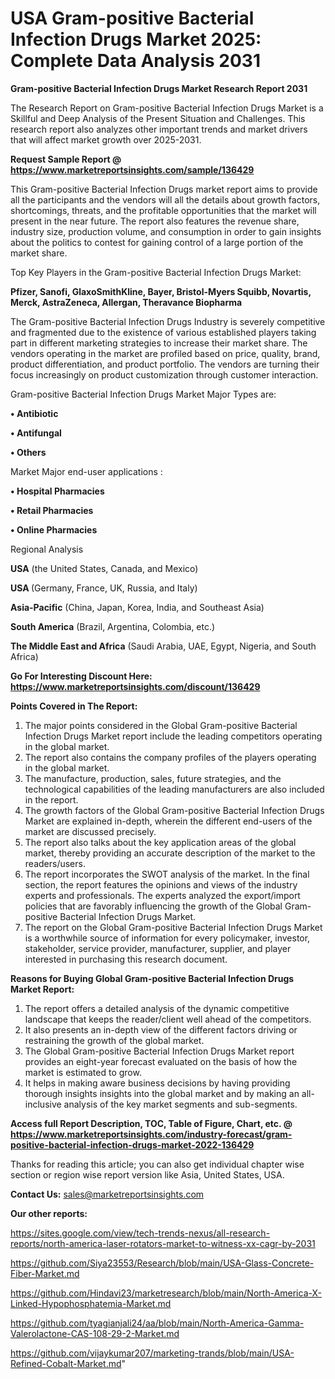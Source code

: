 # USA Gram-positive Bacterial Infection Drugs Market 2025: Complete Data Analysis 2031

<strong>Gram-positive Bacterial Infection Drugs Market Research Report 2031</strong>

The Research Report on Gram-positive Bacterial Infection Drugs Market is a Skillful and Deep Analysis of the Present Situation and Challenges. This research report also analyzes other important trends and market drivers that will affect market growth over 2025-2031.

<strong>Request Sample Report @ <a href=https://www.marketreportsinsights.com/sample/136429>https://www.marketreportsinsights.com/sample/136429</a></strong>

This Gram-positive Bacterial Infection Drugs market report aims to provide all the participants and the vendors will all the details about growth factors, shortcomings, threats, and the profitable opportunities that the market will present in the near future. The report also features the revenue share, industry size, production volume, and consumption in order to gain insights about the politics to contest for gaining control of a large portion of the market share.

Top Key Players in the Gram-positive Bacterial Infection Drugs Market:

<strong>Pfizer, Sanofi, GlaxoSmithKline, Bayer, Bristol-Myers Squibb, Novartis, Merck, AstraZeneca, Allergan, Theravance Biopharma</strong>

The Gram-positive Bacterial Infection Drugs Industry is severely competitive and fragmented due to the existence of various established players taking part in different marketing strategies to increase their market share. The vendors operating in the market are profiled based on price, quality, brand, product differentiation, and product portfolio. The vendors are turning their focus increasingly on product customization through customer interaction.

Gram-positive Bacterial Infection Drugs Market Major Types are:

<strong>• Antibiotic

• Antifungal

• Others</strong>

Market Major end-user applications :

<strong>• Hospital Pharmacies

• Retail Pharmacies

• Online Pharmacies</strong>

Regional Analysis

</u><strong><b>USA</b></strong> (the United States, Canada, and Mexico)

<strong><b>USA </b></strong>(Germany, France, UK, Russia, and Italy)

<strong><b>Asia-Pacific</b></strong> (China, Japan, Korea, India, and Southeast Asia)

<strong><b>South America</b></strong> (Brazil, Argentina, Colombia, etc.)

<strong><b>The Middle East and Africa</b></strong> (Saudi Arabia, UAE, Egypt, Nigeria, and South Africa)

<strong>Go For Interesting Discount Here: <a href=https://www.marketreportsinsights.com/discount/136429>https://www.marketreportsinsights.com/discount/136429</a></strong>

<strong>Points Covered in The Report:</strong>
<ol>
  <li>The major points considered in the Global Gram-positive Bacterial Infection Drugs Market report include the leading competitors operating in the global market.</li>
  <li>The report also contains the company profiles of the players operating in the global market.</li>
  <li>The manufacture, production, sales, future strategies, and the technological capabilities of the leading manufacturers are also included in the report.</li>
  <li>The growth factors of the Global Gram-positive Bacterial Infection Drugs Market are explained in-depth, wherein the different end-users of the market are discussed precisely.</li>
  <li>The report also talks about the key application areas of the global market, thereby providing an accurate description of the market to the readers/users.</li>
  <li>The report incorporates the SWOT analysis of the market. In the final section, the report features the opinions and views of the industry experts and professionals. The experts analyzed the export/import policies that are favorably influencing the growth of the Global Gram-positive Bacterial Infection Drugs Market.</li>
  <li>The report on the Global Gram-positive Bacterial Infection Drugs Market is a worthwhile source of information for every policymaker, investor, stakeholder, service provider, manufacturer, supplier, and player interested in purchasing this research document.</li>
</ol>
<strong>Reasons for Buying Global Gram-positive Bacterial Infection Drugs Market Report:</strong>

<ol>
  <li>The report offers a detailed analysis of the dynamic competitive landscape that keeps the reader/client well ahead of the competitors.</li>
  <li>It also presents an in-depth view of the different factors driving or restraining the growth of the global market.</li>
  <li>The Global Gram-positive Bacterial Infection Drugs Market report provides an eight-year forecast evaluated on the basis of how the market is estimated to grow.</li>
  <li>It helps in making aware business decisions by having providing thorough insights insights into the global market and by making an all-inclusive analysis of the key market segments and sub-segments.</li>
</ol>
<strong>Access full Report Description, TOC, Table of Figure, Chart, etc. @ <a href=https://www.marketreportsinsights.com/industry-forecast/gram-positive-bacterial-infection-drugs-market-2022-136429>https://www.marketreportsinsights.com/industry-forecast/gram-positive-bacterial-infection-drugs-market-2022-136429</a></strong>


Thanks for reading this article; you can also get individual chapter wise section or region wise report version like Asia, United States, USA.

<strong>Contact Us:</strong>
sales@marketreportsinsights.com

<strong>Our other reports:</strong>

<a href=https://sites.google.com/view/tech-trends-nexus/all-research-reports/north-america-laser-rotators-market-to-witness-xx-cagr-by-2031>https://sites.google.com/view/tech-trends-nexus/all-research-reports/north-america-laser-rotators-market-to-witness-xx-cagr-by-2031</a>

<a href=https://github.com/Siya23553/Research/blob/main/USA-Glass-Concrete-Fiber-Market.md>https://github.com/Siya23553/Research/blob/main/USA-Glass-Concrete-Fiber-Market.md</a>

<a href=https://github.com/Hindavi23/marketresearch/blob/main/North-America-X-Linked-Hypophosphatemia-Market.md>https://github.com/Hindavi23/marketresearch/blob/main/North-America-X-Linked-Hypophosphatemia-Market.md</a>

<a href=https://github.com/tyagianjali24/aa/blob/main/North-America-Gamma-Valerolactone-CAS-108-29-2-Market.md>https://github.com/tyagianjali24/aa/blob/main/North-America-Gamma-Valerolactone-CAS-108-29-2-Market.md</a>

<a href=https://github.com/vijaykumar207/marketing-trands/blob/main/USA-Refined-Cobalt-Market.md>https://github.com/vijaykumar207/marketing-trands/blob/main/USA-Refined-Cobalt-Market.md</a>"

